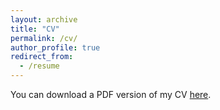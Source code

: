 ```yaml
---
layout: archive
title: "CV"
permalink: /cv/
author_profile: true
redirect_from:
  - /resume
---
```


You can download a PDF version of my CV [here](/files/cv_AmaliaJurado.pdf).

<iframe src="https://docs.google.com/gview?url=https://davidmallasen.com/files/cv_AmaliaJurado.pdf&embedded=true" width="100%" height="600px" frameborder="no" border="0" marginwidth="0" marginheight="0" id="iframe_small_screen" style="display:none"></iframe>

<iframe src="/files/cv_AmaliaJurado.pdf" width="100%" height="650px" frameborder="no" border="0" marginwidth="0" marginheight="0" id="iframe_large_screen" style="display:none"></iframe>

<script>
  var width = screen.width;
  if (width >= 1366) {
    document.getElementById("iframe_large_screen").style.display = "block";
  } else {
    document.getElementById("iframe_small_screen").style.display = "block";
  }
</script>


